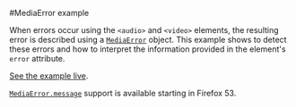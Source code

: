 #MediaError example

When errors occur using the <code>&lt;audio&gt;</code> and <code>&lt;video&gt;</code> elements, the resulting error is described using a <code>[MediaError](https://developer.mozilla.org/en-US/docs/Web/API/MediaError)</code> object. This example shows to detect these errors and how to interpret the information provided in the element's <code>error</code> attribute.

[See the example live](https://mdn.github.io/media/mediaerror/).

<code>[MediaError.message](https://developer.mozilla.org/en-US/docs/Web/API/MediaError/message)</code> support is available starting in Firefox 53.

